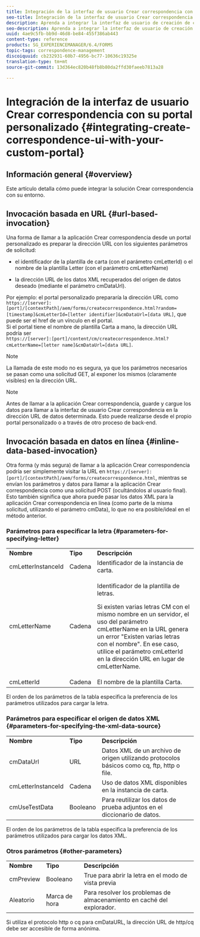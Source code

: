 ```yaml
---
title: Integración de la interfaz de usuario Crear correspondencia con su portal personalizado
seo-title: Integración de la interfaz de usuario Crear correspondencia con su portal personalizado
description: Aprenda a integrar la interfaz de usuario de creación de correspondencia con su portal personalizado
seo-description: Aprenda a integrar la interfaz de usuario de creación de correspondencia con su portal personalizado
uuid: 4ae9c5fb-bb9d-46d8-be84-455f386ab443
content-type: reference
products: SG_EXPERIENCEMANAGER/6.4/FORMS
topic-tags: correspondence-management
discoiquuid: cb232931-60b7-4956-bc77-10636c19325e
translation-type: tm+mt
source-git-commit: 13d364ec820b48fb8b80da2ffd30faeeb7813a28

---
```



# Integración de la interfaz de usuario Crear correspondencia con su portal personalizado {#integrating-create-correspondence-ui-with-your-custom-portal}

## Información general {#overview}

Este artículo detalla cómo puede integrar la solución Crear correspondencia con su entorno.

## Invocación basada en URL {#url-based-invocation}

Una forma de llamar a la aplicación Crear correspondencia desde un portal personalizado es preparar la dirección URL con los siguientes parámetros de solicitud:

* el identificador de la plantilla de carta (con el parámetro cmLetterId) o el nombre de la plantilla Letter (con el parámetro cmLetterName)

* la dirección URL de los datos XML recuperados del origen de datos deseado (mediante el parámetro cmDataUrl).

Por ejemplo: el portal personalizado prepararía la dirección URL como\
`https://[server]:[port]/[contextPath]/aem/forms/createcorrespondence.html?random=[timestamp]&cmLetterId=[letter identifier]&cmDataUrl=[data URL]`, que puede ser el href de un vínculo en el portal.\
Si el portal tiene el nombre de plantilla Carta a mano, la dirección URL podría ser\
`https://[server]:[port]/content/cm/createcorrespondence.html?cmLetterName=[letter name]&cmDataUrl=[data URL]`.

>[!NOTE]
>
>La llamada de este modo no es segura, ya que los parámetros necesarios se pasan como una solicitud GET, al exponer los mismos (claramente visibles) en la dirección URL.

>[!NOTE]
>
>Antes de llamar a la aplicación Crear correspondencia, guarde y cargue los datos para llamar a la interfaz de usuario Crear correspondencia en la dirección URL de datos determinada. Esto puede realizarse desde el propio portal personalizado o a través de otro proceso de back-end.

## Invocación basada en datos en línea {#inline-data-based-invocation}

Otra forma (y más segura) de llamar a la aplicación Crear correspondencia podría ser simplemente visitar la URL en `https://[server]:[port]/[contextPath]/aem/forms/createcorrespondence.html`, mientras se envían los parámetros y datos para llamar a la aplicación Crear correspondencia como una solicitud POST (ocultándolos al usuario final). Esto también significa que ahora puede pasar los datos XML para la aplicación Crear correspondencia en línea (como parte de la misma solicitud, utilizando el parámetro cmData), lo que no era posible/ideal en el método anterior.

### Parámetros para especificar la letra {#parameters-for-specifying-letter}

<table> 
 <tbody>
  <tr>
   <td><strong>Nombre</strong></td> 
   <td><strong>Tipo</strong></td> 
   <td><strong>Descripción</strong></td> 
  </tr>
  <tr>
   <td>cmLetterInstanceId</td> 
   <td>Cadena</td> 
   <td>Identificador de la instancia de carta.</td> 
  </tr>
  <tr>
   <td>cmLetterName</td> 
   <td>Cadena</td> 
   <td><p>Identificador de la plantilla de letras. </p> <p>Si existen varias letras CM con el mismo nombre en un servidor, el uso del parámetro cmLetterName en la URL genera un error "Existen varias letras con el nombre". En ese caso, utilice el parámetro cmLetterId en la dirección URL en lugar de cmLetterName.</p> </td> 
  </tr>
  <tr>
   <td>cmLetterId</td> 
   <td>Cadena</td> 
   <td>El nombre de la plantilla Carta.</td> 
  </tr>
 </tbody>
</table>

El orden de los parámetros de la tabla especifica la preferencia de los parámetros utilizados para cargar la letra.

### Parámetros para especificar el origen de datos XML {#parameters-for-specifying-the-xml-data-source}

<table> 
 <tbody>
  <tr>
   <td><strong>Nombre</strong></td> 
   <td><strong>Tipo</strong></td> 
   <td><strong>Descripción</strong></td> 
  </tr>
  <tr>
   <td>cmDataUrl<br /> </td> 
   <td>URL</td> 
   <td>Datos XML de un archivo de origen utilizando protocolos básicos como cq, ftp, http o file.<br /> </td> 
  </tr>
  <tr>
   <td>cmLetterInstanceId</td> 
   <td>Cadena</td> 
   <td>Uso de datos XML disponibles en la instancia de carta.</td> 
  </tr>
  <tr>
   <td>cmUseTestData</td> 
   <td>Booleano</td> 
   <td>Para reutilizar los datos de prueba adjuntos en el diccionario de datos.</td> 
  </tr>
 </tbody>
</table>

El orden de los parámetros de la tabla especifica la preferencia de los parámetros utilizados para cargar los datos XML.

### Otros parámetros {#other-parameters}

<table> 
 <tbody>
  <tr>
   <td><strong>Nombre</strong></td> 
   <td><strong>Tipo</strong></td> 
   <td><strong>Descripción</strong></td> 
  </tr>
  <tr>
   <td>cmPreview<br /> </td> 
   <td>Booleano</td> 
   <td>True para abrir la letra en el modo de vista previa<br /> </td> 
  </tr>
  <tr>
   <td>Aleatorio</td> 
   <td>Marca de hora</td> 
   <td>Para resolver los problemas de almacenamiento en caché del explorador.</td> 
  </tr>
 </tbody>
</table>

Si utiliza el protocolo http o cq para cmDataURL, la dirección URL de http/cq debe ser accesible de forma anónima.
